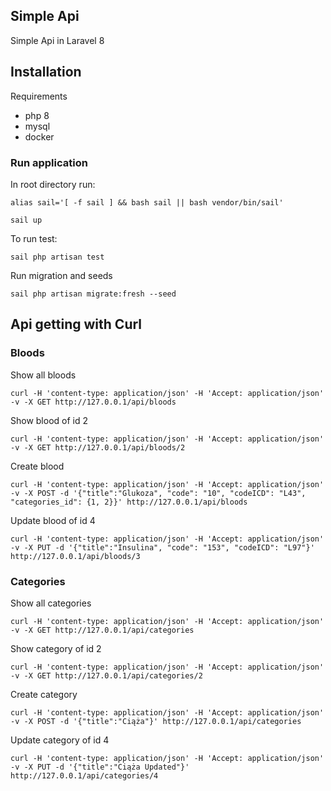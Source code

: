 ## Simple Api

Simple Api in Laravel 8
## Installation

Requirements

- php 8
- mysql
- docker

### Run application

In root directory run:
```
alias sail='[ -f sail ] && bash sail || bash vendor/bin/sail'

sail up
```

To run test:
```
sail php artisan test
```

Run migration and seeds
```
sail php artisan migrate:fresh --seed
```

## Api getting with Curl

### Bloods

Show all bloods

```
curl -H 'content-type: application/json' -H 'Accept: application/json' -v -X GET http://127.0.0.1/api/bloods
```

Show blood of id 2

```
curl -H 'content-type: application/json' -H 'Accept: application/json' -v -X GET http://127.0.0.1/api/bloods/2
```

Create blood

```
curl -H 'content-type: application/json' -H 'Accept: application/json' -v -X POST -d '{"title":"Glukoza", "code": "10", "codeICD": "L43", "categories_id": {1, 2}}' http://127.0.0.1/api/bloods
```

Update blood of id 4

```
curl -H 'content-type: application/json' -H 'Accept: application/json' -v -X PUT -d '{"title":"Insulina", "code": "153", "codeICD": "L97"}' http://127.0.0.1/api/bloods/3
```
### Categories

Show all categories 

```
curl -H 'content-type: application/json' -H 'Accept: application/json' -v -X GET http://127.0.0.1/api/categories
```

Show category of id 2

```
curl -H 'content-type: application/json' -H 'Accept: application/json' -v -X GET http://127.0.0.1/api/categories/2
```

Create category

```
curl -H 'content-type: application/json' -H 'Accept: application/json' -v -X POST -d '{"title":"Ciąża"}' http://127.0.0.1/api/categories
```

Update category of id 4

```
curl -H 'content-type: application/json' -H 'Accept: application/json' -v -X PUT -d '{"title":"Ciąża Updated"}' http://127.0.0.1/api/categories/4
```

